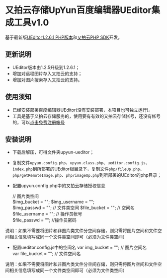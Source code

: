 # 又拍云存储UpYun百度编辑器UEditor集成工具v1.0

基于最新版[UEditor1.2.6.1 PHP版本](http://ueditor.baidu.com/website/download.html#ueditor)和[又拍云PHP SDK](https://github.com/upyun/php-sdk)开发。

## 更新说明
* UEditor版本由1.2.5升级到1.2.6.1；
* 增加对远程图片存入又拍云的支持；
* 增加对图片搜索存入又拍云的支持。

## 使用须知
* 已经安装部署百度编辑器UEditor(没有安装部署，本项目也可独立运行)。
* 工具是基于又拍云存储服务的，使用要有有效的又拍云存储帐号，还没有帐号的，可以[点击免费注册帐号](https://www.upyun.com/intro/register.php)

## 安装说明
* 下载后解压，可得文件夹upyun-ueditor；
* 复制文件`upyun.config.php`、`upyun.class.php`、`ueditor.config.js`、`index.php`到所部署的UEditor根目录下，复制文件`php/fileUp.php`、`php/getRemoteImage.php`、`php/imageUp.php`到所部署的UEditor的php目录；
* 配置upyun.config.php中的又拍云存储授权信息

    // 图片类空间  
    $img_bucket = "";
    $img_username = "";  
    $img_passwd = ""; 
    // 文件类空间
    $file_bucket = "";  // 空间名  
    $file_username = "";    // 操作员帐号  
    $file_passwd = "";  //操作员密码  

说明：如果不需要将图片和非图片类文件分空间存储，则只需将图片空间和文件空间相关信息填写成同一个文件类空间即可（必须为文件类空间）    

* 配置ueditor.config.js中的空间名
    var img_bucket = "";    // 图片空间名  
    var file_bucket = "";   // 文件空间名 

说明：如果不需要将图片和非图片类文件分空间存储，则只需将图片空间和文件空间相关信息填写成同一个文件类空间即可（必须为文件类空间）    
